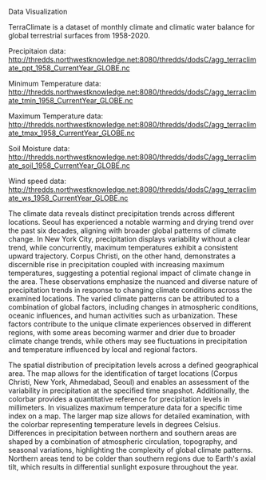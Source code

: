 Data Visualization

TerraClimate is a dataset of monthly climate and climatic water balance for global terrestrial surfaces from 1958-2020.

Precipitaion data: http://thredds.northwestknowledge.net:8080/thredds/dodsC/agg_terraclimate_ppt_1958_CurrentYear_GLOBE.nc

Minimum Temperature data: http://thredds.northwestknowledge.net:8080/thredds/dodsC/agg_terraclimate_tmin_1958_CurrentYear_GLOBE.nc

Maximum Temperature data: http://thredds.northwestknowledge.net:8080/thredds/dodsC/agg_terraclimate_tmax_1958_CurrentYear_GLOBE.nc

Soil Moisture data: http://thredds.northwestknowledge.net:8080/thredds/dodsC/agg_terraclimate_soil_1958_CurrentYear_GLOBE.nc

Wind speed data: http://thredds.northwestknowledge.net:8080/thredds/dodsC/agg_terraclimate_ws_1958_CurrentYear_GLOBE.nc

The climate data reveals distinct precipitation trends across different locations. Seoul has experienced a notable warming and drying trend over the past six decades, aligning with broader global patterns of climate change. In New York City, precipitation displays variability without a clear trend, while concurrently, maximum temperatures exhibit a consistent upward trajectory. Corpus Christi, on the other hand, demonstrates a discernible rise in precipitation coupled with increasing maximum temperatures, suggesting a potential regional impact of climate change in the area. These observations emphasize the nuanced and diverse nature of precipitation trends in response to changing climate conditions across the examined locations.
The varied climate patterns can be attributed to a combination of global factors, including changes in atmospheric conditions, oceanic influences, and human activities such as urbanization. These factors contribute to the unique climate experiences observed in different regions, with some areas becoming warmer and drier due to broader climate change trends, while others may see fluctuations in precipitation and temperature influenced by local and regional factors.

The spatial distribution of precipitation levels across a defined geographical area. The map allows for the identification of target locations (Corpus Christi, New York, Ahmedabad, Seoul) and enables an assessment of the variability in precipitation at the specified time snapshot. Additionally, the colorbar provides a quantitative reference for precipitation levels in millimeters. In visualizes maximum temperature data for a specific time index on a map. The larger map size allows for detailed examination, with the colorbar representing temperature levels in degrees Celsius. Differences in precipitation between northern and southern areas are shaped by a combination of atmospheric circulation, topography, and seasonal variations, highlighting the complexity of global climate patterns. Northern areas tend to be colder than southern regions due to Earth's axial tilt, which results in differential sunlight exposure throughout the year.
